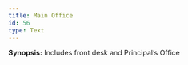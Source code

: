 ```yaml
---
title: Main Office
id: 56
type: Text
---
```


**Synopsis:** Includes front desk and Principal’s Office